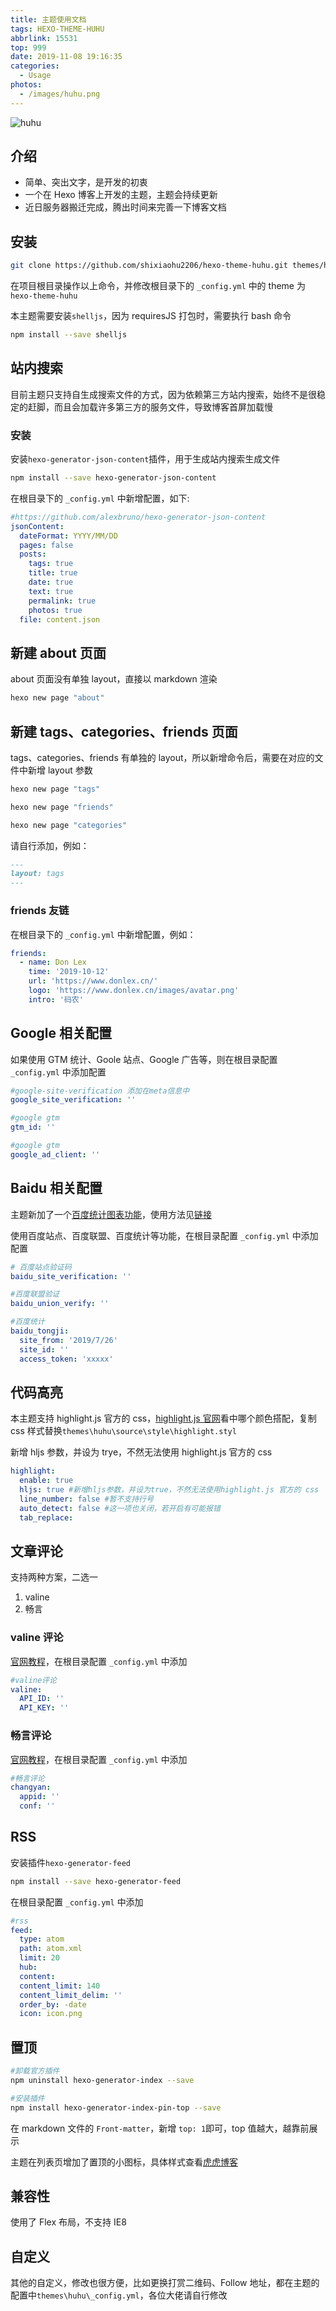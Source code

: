 ```yaml
---
title: 主题使用文档
tags: HEXO-THEME-HUHU
abbrlink: 15531
top: 999
date: 2019-11-08 19:16:35
categories:
  - Usage
photos:
  - /images/huhu.png
---
```


![huhu](/images/huhu.png)

## 介绍

- 简单、突出文字，是开发的初衷
- 一个在 Hexo 博客上开发的主题，主题会持续更新
- 近日服务器搬迁完成，腾出时间来完善一下博客文档

## 安装

```bash
git clone https://github.com/shixiaohu2206/hexo-theme-huhu.git themes/hexo-theme-huhu
```

在项目根目录操作以上命令，并修改根目录下的 `_config.yml` 中的 theme 为 `hexo-theme-huhu`

本主题需要安装`shelljs`，因为 requiresJS 打包时，需要执行 bash 命令

```bash
npm install --save shelljs
```

## 站内搜索

目前主题只支持自生成搜索文件的方式，因为依赖第三方站内搜索，始终不是很稳定的赶脚，而且会加载许多第三方的服务文件，导致博客首屏加载慢

### 安装

安装`hexo-generator-json-content`插件，用于生成站内搜索生成文件

```bash
npm install --save hexo-generator-json-content
```

在根目录下的 `_config.yml` 中新增配置，如下:

```yml
#https://github.com/alexbruno/hexo-generator-json-content
jsonContent:
  dateFormat: YYYY/MM/DD
  pages: false
  posts:
    tags: true
    title: true
    date: true
    text: true
    permalink: true
    photos: true
  file: content.json
```

## 新建 about 页面

about 页面没有单独 layout，直接以 markdown 渲染

```bash
hexo new page "about"
```

## 新建 tags、categories、friends 页面

tags、categories、friends 有单独的 layout，所以新增命令后，需要在对应的文件中新增 layout 参数

```bash
hexo new page "tags"

hexo new page "friends"

hexo new page "categories"
```

请自行添加，例如：

```markdown
---
layout: tags
---
```

### friends 友链

在根目录下的 `_config.yml` 中新增配置，例如：

```yml
friends:
  - name: Don Lex
    time: '2019-10-12'
    url: 'https://www.donlex.cn/'
    logo: 'https://www.donlex.cn/images/avatar.png'
    intro: '码农'
```

## Google 相关配置

如果使用 GTM 统计、Goole 站点、Google 广告等，则在根目录配置 `_config.yml` 中添加配置

```yml
#google-site-verification 添加在meta信息中
google_site_verification: ''

#google gtm
gtm_id: ''

#google gtm
google_ad_client: ''
```

## Baidu 相关配置

主题新加了一个[百度统计图表功能](https://blog.utone.xyz/2019111314005)，使用方法见[链接](https://blog.utone.xyz/2019111314005)

使用百度站点、百度联盟、百度统计等功能，在根目录配置 `_config.yml` 中添加配置

```yml
# 百度站点验证码
baidu_site_verification: ''

#百度联盟验证
baidu_union_verify: ''

#百度统计
baidu_tongji:
  site_from: '2019/7/26'
  site_id: ''
  access_token: 'xxxxx'
```

## 代码高亮

本主题支持 highlight.js 官方的 css，[highlight.js 官网](https://highlightjs.org/static/demo/)看中哪个颜色搭配，复制 css 样式替换`themes\huhu\source\style\highlight.styl`

新增 hljs 参数，并设为 trye，不然无法使用 highlight.js 官方的 css

```yml
highlight:
  enable: true
  hljs: true #新增hljs参数，并设为true，不然无法使用highlight.js 官方的 css
  line_number: false #暂不支持行号
  auto_detect: false #这一项也关闭，若开启有可能报错
  tab_replace:
```

## 文章评论

支持两种方案，二选一

1. valine
2. 畅言

### valine 评论

[官网教程](https://valine.js.org)，在根目录配置 `_config.yml` 中添加

```yml
#valine评论
valine:
  API_ID: ''
  API_KEY: ''
```

### 畅言评论

[官网教程](http://changyan.kuaizhan.com)，在根目录配置 `_config.yml` 中添加

```yml
#畅言评论
changyan:
  appid: ''
  conf: ''
```

## RSS

安装插件`hexo-generator-feed`

```bash
npm install --save hexo-generator-feed
```

在根目录配置 `_config.yml` 中添加

```yml
#rss
feed:
  type: atom
  path: atom.xml
  limit: 20
  hub:
  content:
  content_limit: 140
  content_limit_delim: ''
  order_by: -date
  icon: icon.png
```

## 置顶

```bash
#卸载官方插件
npm uninstall hexo-generator-index --save

#安装插件
npm install hexo-generator-index-pin-top --save
```

在 markdown 文件的 `Front-matter`，新增 `top: 1`即可，top 值越大，越靠前展示

主题在列表页增加了置顶的小图标，具体样式查看[虎虎博客](https://blog.utone.xyz/)

## 兼容性

使用了 Flex 布局，不支持 IE8

## 自定义

其他的自定义，修改也很方便，比如更换打赏二维码、Follow 地址，都在主题的配置中`themes\huhu\_config.yml`，各位大佬请自行修改
